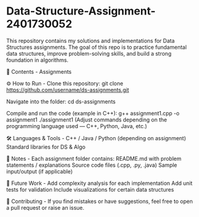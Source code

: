 # Data-Structure-Assignment-2401730052
This repository contains my solutions and implementations for Data Structures assignments.
The goal of this repo is to practice fundamental data structures, improve problem-solving skills, and build a strong foundation in algorithms.


📂 Contents - Assignments


⚙️ How to Run - 
Clone this repository:
git clone https://github.com/username/ds-assignments.git


Navigate into the folder:
cd ds-assignments


Compile and run the code (example in C++):
g++ assignment1.cpp -o assignment1
./assignment1
(Adjust commands depending on the programming language used — C++, Python, Java, etc.)


🛠 Languages & Tools - C++ / Java / Python (depending on assignment)
Standard libraries for DS & Algo


📌 Notes - 
Each assignment folder contains:
README.md with problem statements / explanations
Source code files (.cpp, .py, .java)
Sample input/output (if applicable)


🚀 Future Work - 
Add complexity analysis for each implementation
Add unit tests for validation
Include visualizations for certain data structures


🙌 Contributing - 
If you find mistakes or have suggestions, feel free to open a pull request or raise an issue.
